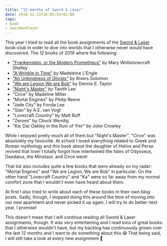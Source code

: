 ```yaml
---
title: "12 months of Sword & Laser"
date: 2018-12-21T16:01:51+01:00
tags:
- book
- swordandlaser
---
```


This year I tried to read all the book assignments of the [Sword & Laser](http://swordandlaser.com/) book-club in order to dive into worlds that I otherwise never would have discovered. The 12 books of 2019 where the following:

* ["Frankenstein, or the Modern Prometheus"](https://zerokspot.com/weblog/2018/01/01/frankenstein/) by Mary Wollstonecraft Shelley
* ["A Wrinkle in Time"](https://zerokspot.com/weblog/2018/02/10/a-wrinkle-in-time/) by Madeleine L'Engle
* ["An Unkindness of Ghosts"](https://zerokspot.com/weblog/2018/03/03/an-unkindness-of-ghosts/) by Rivers Solomon
* ["We are Legion We are Bob"](https://zerokspot.com/weblog/2018/04/22/we-are-legion/) by Dennis E. Taylor
* ["Night's Master"](https://zerokspot.com/weblog/2018/06/13/nights-master/) by Tanith Lee
* "Circe" by Madeline Miller
* "Mortal Engines" by Philip Reeve
* "Jade City" by Fonda Lee
* "Slan" by A.E. van Vogt
* "Lovecraft Country" by Matt Ruff
* "Zeroes" by Chuck Wendig
* "Ka: Dar Oakley in the Ruin of Ymr" by John Crowley

While I enjoyed pretty much all of them but "Night's Master", "Circe" was absolutely my favourite. At school I loved everything related to Greek and Roman mythology and this book about the daughter of Helios and Perse revived that love! I totally forgot how intertwined the fates of  Odysseus, Daedalus, the Minotaur, and Circe were!

That list also includes quite a few books that were already on my radar: "Mortal Engines" and "We are Legion, We are Bob" in particular. On the other hand "Lovecraft Country" and "Ka" were so far away from my normal comfort zone that I wouldn't even have heard about them.

At first I also tried to write about each of these books in their own blog posts. Sadly, though, I stopped doing this around the time of moving into our new apartment and never picked it up again. I will try to do better next year, I promise!

This doesn't mean that I will continue reading all Sword & Laser assignments, though. It was very entertaining and I read tons of great books that I otherwise wouldn't have, but my backlog has continuously grown over the last 12 months and I want to do something about this 😅 That being said, I will still take a look at every new assignment 🙂